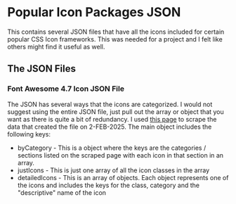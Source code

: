 # Popular Icon Packages JSON
This contains several JSON files that have all the icons included for certain popular CSS Icon frameworks. This was needed for a project and I felt like others might find it useful as well.

## The JSON Files
### Font Awesome 4.7 Icon JSON File
The JSON has several ways that the icons are categorized. I would not suggest using the entire JSON file, just pull out the array or object that you want as there is quite a bit of redundancy. I used [this page](https://fontawesome.com/v4/icons/) to scrape the data that created the file on 2-FEB-2025. 
The main object includes the following keys:
* byCategory - This is a object where the keys are the categories / sections listed on the scraped page with each icon in that section in an array.
* justIcons - This is just one array of all the icon classes in the array
* detailedIcons - This is an array of objects. Each object represents one of the icons and includes the keys for the class, category and the "descriptive" name of the icon
